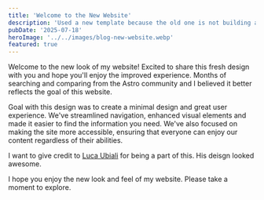 ```yaml
---
title: 'Welcome to the New Website'
description: 'Used a new template because the old one is not building and deploying.'
pubDate: '2025-07-18'
heroImage: '../../images/blog-new-website.webp'
featured: true
---
```


Welcome to the new look of my website! Excited to share this fresh design with you and hope you'll enjoy the improved experience. Months of searching and comparing from the Astro community and I believed it better reflects the goal of this website.

Goal with this design was to create a minimal design and great user experience. We've streamlined navigation, enhanced visual elements and made it easier to find the information you need. We've also focused on making the site more accessible, ensuring that everyone can enjoy our content regardless of their abilities.

I want to give credit to [Luca Ubiali](https://github.com/lukeska) for being a part of this. His deisgn looked awesome. 

I hope you enjoy the new look and feel of my website. Please take a moment to explore.
